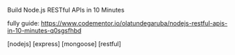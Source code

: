 Build Node.js RESTful APIs in 10 Minutes

fully guide: https://www.codementor.io/olatundegaruba/nodejs-restful-apis-in-10-minutes-q0sgsfhbd 	

[nodejs] [express] [mongoose] [restful]
